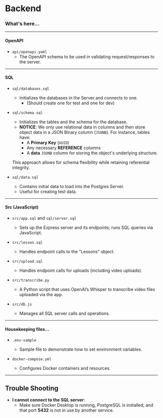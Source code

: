 # Backend

### What's here...

---

#### OpenAPI
* `api/openapi.yaml`  
  * The OpenAPI schema to be used in validating request/responses to the server.

---

#### SQL
* `sql/databases.sql`  
  * Initializes the databases in the Server and connects to one.
    * (Should create one for test and one for dev)

* `sql/schema.sql`  
  * Initializes the tables and the schema for the database.  
  * **NOTICE**: We only use relational data in columns and then store object data in a JSON Binary column (`JSONB`). For instance, tables have:
    * A **Primary Key** (`UUID`)
    * Any necessary **REFERENCE** columns
    * A **data** `JSONB` column for storing the object's underlying structure.  

  This approach allows for schema flexibility while retaining referential integrity.

* `sql/data.sql`  
  * Contains initial data to load into the Postgres Server.  
  * Useful for creating test data.

---

#### Src (JavaScript)
* `src/app.sql` and `sql/server.sql`  
  * Sets up the Express server and its endpoints; runs SQL queries via JavaScript.

* `src/lesson.sql`  
  * Handles endpoint calls to the "Lessons" object.

* `src/upload.sql`  
  * Handles endpoint calls for uploads (including video uploads).

* `src/transcribe.py`  
  * A Python script that uses OpenAI’s Whisper to transcribe video files uploaded via the app.

* `src/db.js`  
  * Manages all SQL server calls and operations.

---

#### Housekeeping files...
* `.env-sample`  
  * Sample file to demonstrate how to set environment variables.

* `docker-compose.yml`  
  * Configures Docker containers and resources.

---

## Trouble Shooting
* **I cannot connect to the SQL server**:  
  * Make sure Docker Desktop is running, PostgreSQL is installed, and that port **5432** is not in use by another service.
